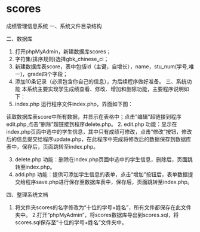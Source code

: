 # scores

成绩管理信息系统
一、系统文件目录结构
    
二、数据库
1. 打开phpMyAdmin，新建数据库scores；
2. 字符集(排序规则)选择gbk_chinese_ci；
3. 新建数据库表score，表中包括id（主键，自增长），name，stu_num(学号,唯一)，grade四个字段；
4. 添加10条记录（必须包含你自己的信息），为后续程序做好准备。
三、系统功能
 本系统主要实现学生成绩查看、修改、增加和删除功能，主要程序说明如下：
1. index.php
运行程序文件index.php，界面如下图：

读取数据库表score中所有数据，并显示在表格中；点击”编辑”超链接到程序edit.php,点击”删除”超链接到程序delete.php。
2. edit.php
功能：显示在index.php页面中选中的学生信息，其中只有成绩可修改，点击“修改”按钮，修改后的信息提交给程序update.php，在此程序中完成将修改后的数据保存到数据库表中，保存后，页面跳转至index.php。


3. delete.php
     功能：删除在index.php页面中选中的学生信息，删除后，页面跳转至index.php。
4. add.php
功能：提供可添加学生信息的表单，点击“增加”按钮后，表单数据提交给程序save.php进行保存至数据库表中，保存后，页面跳转至index.php。


四、整理系统文档
1. 将文件夹scores的名字修改为“十位的学号+姓名”，所有文件都保存在此文件夹中。
2.打开“phpMyAdmin”，将scores数据库导出到scores.sql，将scores.sql保存至“十位的学号+姓名”文件夹中。